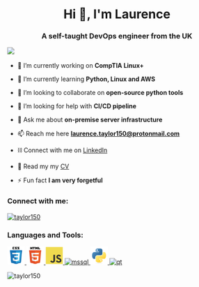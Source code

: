<h1 align="center">Hi 👋, I'm Laurence</h1>
<h3 align="center">A self-taught DevOps engineer from the UK</h3>

![](https://i.imgur.com/waxVImv.png)

- 🔭 I’m currently working on **CompTIA Linux+**

- 🌱 I’m currently learning **Python, Linux and AWS**

- 👯 I’m looking to collaborate on **open-source python tools**

- 🤝 I’m looking for help with **CI/CD pipeline**

- 💬 Ask me about **on-premise server infrastructure**

- 📫 Reach me here **laurence.taylor150@protonmail.com**

- ⛓ Connect with me on [LinkedIn](https://www.linkedin.com/in/taylor150/)

- 📄 Read my my [CV](http://laurences-cv.co.uk/)

- ⚡ Fun fact **I am very forgetful**

<h3 align="left">Connect with me:</h3>
<p align="left">
<a href="https://linkedin.com/in/taylor150" target="blank"><img align="center" src="https://raw.githubusercontent.com/rahuldkjain/github-profile-readme-generator/master/src/images/icons/Social/linked-in-alt.svg" alt="taylor150" height="30" width="40" /></a>
</p>

<h3 align="left">Languages and Tools:</h3>
<p align="left"> <a href="https://www.w3schools.com/css/" target="_blank" rel="noreferrer"> <img src="https://raw.githubusercontent.com/devicons/devicon/master/icons/css3/css3-original-wordmark.svg" alt="css3" width="40" height="40"/> </a> <a href="https://www.w3.org/html/" target="_blank" rel="noreferrer"> <img src="https://raw.githubusercontent.com/devicons/devicon/master/icons/html5/html5-original-wordmark.svg" alt="html5" width="40" height="40"/> </a> <a href="https://developer.mozilla.org/en-US/docs/Web/JavaScript" target="_blank" rel="noreferrer"> <img src="https://raw.githubusercontent.com/devicons/devicon/master/icons/javascript/javascript-original.svg" alt="javascript" width="40" height="40"/> </a> <a href="https://www.microsoft.com/en-us/sql-server" target="_blank" rel="noreferrer"> <img src="https://www.svgrepo.com/show/303229/microsoft-sql-server-logo.svg" alt="mssql" width="40" height="40"/> </a> <a href="https://www.python.org" target="_blank" rel="noreferrer"> <img src="https://raw.githubusercontent.com/devicons/devicon/master/icons/python/python-original.svg" alt="python" width="40" height="40"/> </a> <a href="https://www.qt.io/" target="_blank" rel="noreferrer"> <img src="https://upload.wikimedia.org/wikipedia/commons/0/0b/Qt_logo_2016.svg" alt="qt" width="40" height="40"/> </a> </p>

<p><img align="center" src="https://github-readme-stats.vercel.app/api/top-langs?username=taylor150&show_icons=true&locale=en&layout=compact" alt="taylor150" /></p>
